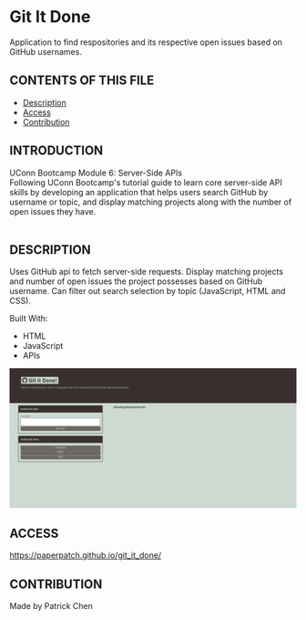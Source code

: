 # Git It Done

Application to find respositories and its respective open issues based on GitHub usernames.

## CONTENTS OF THIS FILE

* [Description](#description)
* [Access](#access)
* [Contribution](#contribution)

## INTRODUCTION

UConn Bootcamp Module 6: Server-Side APIs<br />
Following UConn Bootcamp's tutorial guide to learn core server-side API skills by developing an application that helps users search GitHub by username or topic, and display matching projects along with the number of open issues they have.<br />
<br/>

## DESCRIPTION

Uses GitHub api to fetch server-side requests. Display matching projects and number of open issues the project possesses based on GitHub username. Can filter out search selection by topic (JavaScript, HTML and CSS).

Built With:
- HTML
- JavaScript
- APIs

![Alt text](./assets/images/module-6-screenshot.png "webpage screenshot")

## ACCESS
https://paperpatch.github.io/git_it_done/

## CONTRIBUTION
Made by Patrick Chen
